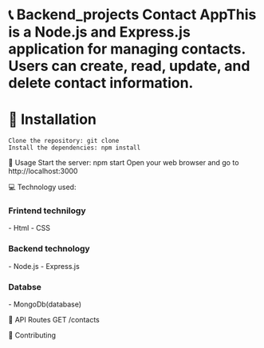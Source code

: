 # 📞 Backend_projects Contact AppThis is a Node.js and Express.js application for managing contacts. Users can create, read, update, and delete contact information.

# 🚀 Installation
    
    Clone the repository: git clone 
    Install the dependencies: npm install

🎯 Usage
    Start the server: npm start
    Open your web browser and go to http://localhost:3000
    
   
💻 Technology used:
 <h3>Frintend technilogy</h3>
 - Html
 - CSS

 <h3>Backend technology</h3>
 - Node.js
 - Express.js
 
  <h3>Databse</h3>
 - MongoDb(database)
 

📝 API Routes
GET /contacts


🤝 Contributing


 
